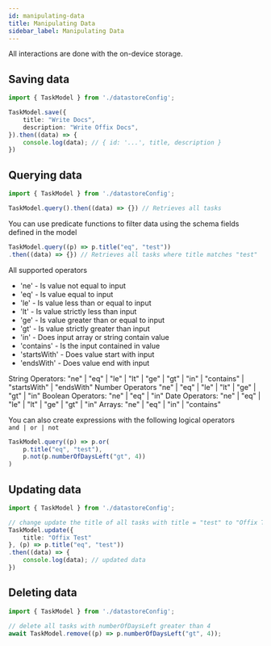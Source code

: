 ```yaml
---
id: manipulating-data
title: Manipulating Data
sidebar_label: Manipulating Data
---
```


All interactions are done with the on-device storage.

## Saving data

```typescript
import { TaskModel } from './datastoreConfig';

TaskModel.save({
    title: "Write Docs",
    description: "Write Offix Docs",
}).then((data) => {
    console.log(data); // { id: '...', title, description }
})
```

## Querying data

```typescript
import { TaskModel } from './datastoreConfig';

TaskModel.query().then((data) => {}) // Retrieves all tasks
```

You can use predicate functions to filter data using the schema fields defined in the model

```typescript
TaskModel.query((p) => p.title("eq", "test"))
.then((data) => {}) // Retrieves all tasks where title matches "test"
```

All supported operators
- 'ne' - Is value not equal to input
- 'eq' - Is value equal to input
- 'le' - Is value less than or equal to input
- 'lt' - Is value strictly less than input
- 'ge' - Is value greater than or equal to input
- 'gt' - Is value strictly greater than input
- 'in' - Does input array or string contain value
- 'contains' - Is the input contained in value
- 'startsWith' - Does value start with input
- 'endsWith' - Does value end with input

String Operators: "ne" | "eq" | "le" | "lt" | "ge" | "gt" | "in" | "contains" | "startsWith" | "endsWith"
Number Operators "ne" | "eq" | "le" | "lt" | "ge" | "gt" | "in"
Boolean Operators: "ne" | "eq" | "in"
Date Operators: "ne" | "eq" | "le" | "lt" | "ge" | "gt" | "in"
Arrays: "ne" | "eq" | "in" | "contains"

You can also create expressions with the following logical operators  
`and | or | not`

```typescript
TaskModel.query((p) => p.or(
    p.title("eq", "test"),
    p.not(p.numberOfDaysLeft("gt", 4))
)
```

## Updating data

```typescript
import { TaskModel } from './datastoreConfig';

// change update the title of all tasks with title = "test" to "Offix Test"
TaskModel.update({
    title: "Offix Test"
}, (p) => p.title("eq", "test"))
.then((data) => {
    console.log(data); // updated data
})
```

## Deleting data

```typescript
import { TaskModel } from './datastoreConfig';

// delete all tasks with numberOfDaysLeft greater than 4
await TaskModel.remove((p) => p.numberOfDaysLeft("gt", 4));
```
